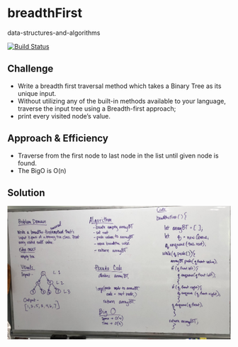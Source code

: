 # breadthFirst
data-structures-and-algorithms

[![Build Status](https://travis-ci.com/Alwynblake/401n12-data-structures-and-algorithms.svg?branch=master)](https://travis-ci.com/Alwynblake/401n12-data-structures-and-algorithms)

## Challenge

* Write a breadth first traversal method which takes a Binary Tree as its unique input. 
* Without utilizing any of the built-in methods available to your language, traverse the input tree using a Breadth-first approach; 
* print every visited node’s value.
## Approach & Efficiency
* Traverse from the first node to last node in the list until given node is found.
* The BigO is O(n)

## Solution
![](../assets/breadthFirst.JPG)

